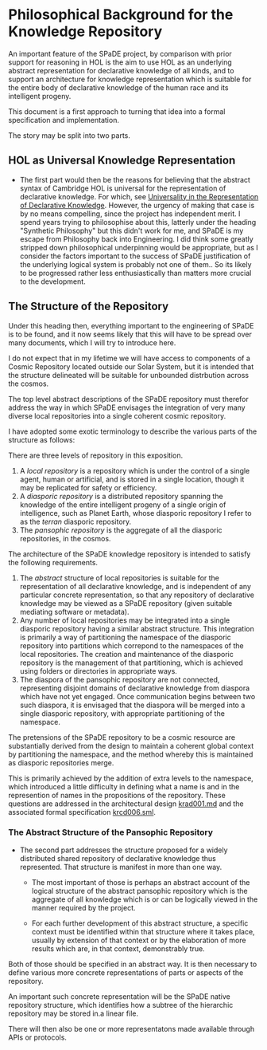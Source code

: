 # Philosophical Background for the Knowledge Repository

An important feature of the SPaDE project, by comparison with prior support for reasoning in HOL is the aim to use HOL as an underlying abstract representation for declarative knowledge of all kinds, and to support an architecture for knowledge representation which is suitable for the entire body of declarative knowledge of the human race and its intelligent progeny.

This document is a first approach to turning that idea into a formal specification and implementation.

The story may be split into two parts.

## HOL as Universal Knowledge Representation

* The first part would then be the reasons for believing that the abstract syntax of Cambridge HOL is universal for the representation of declarative knowledge.
For which, see [Universality in the Representation of Declarative Knowledge](krph002.md).
However, the urgency of making that case is by no means compelling, since the project has independent merit.
I spend years trying to philosophise about this, latterly under the heading "Synthetic Philosophy" but this didn't work for me, and   SPaDE is my escape from Philosophy back into Engineering.
I did think some greatly stripped down philosophical underpinning would be appropriate, but as I consider the factors important to the success of SPaDE justification of the underlying logical system is probably not one of them..
So its likely to be progressed rather less enthusiastically than matters more crucial to the development.

## The Structure of the Repository

Under this heading then, everything important to the engineering of SPaDE is to be found, and it now seems likely that this will have to be spread over many documents, which I will try to introduce here.

I do not expect that in my lifetime we will have access to components of a Cosmic Repository located outside our Solar System, but it is intended that the structure delineated will be suitable for unbounded distrbution across the cosmos.

The top level abstract descriptions of the SPaDE repository must therefor address the way in which SPaDE envisages the integration of very many diverse local repositories into a single coherent cosmic repository.

I have adopted some exotic terminology to describe the various parts of the structure as follows:

There are three levels of repository in this exposition.

1. A _local repository_ is a repository which is under the control of a single agent, human or artificial, and is stored in a single location, though it may be replicated for safety or efficiency.
2. A _diasporic repository_ is a distributed repository spanning the knowledge of the entire intelligent progeny of a single origin of intelligence, such as Planet Earth, whose diasporic repository I refer to as the _terran_ diasporic repository.
3. The _pansophic repository_ is the aggregate of all the diasporic repositories, in the cosmos.

The architecture of the SPaDE knowledge repository is intended to satisfy the following requirements.

1. The _abstract_ structure of local repositories is suitable for the representation of all declarative knowledge, and is independent of any particular concrete representation, so that any repository of declarative knowledge may be viewed as a SPaDE repository (given suitable mediating software or metadata).
2. Any number of local repositories may be integrated into a single diasporic repository having a similar abstract structure.
This integration is primarily a way of partitioning the namespace of the diasporic repository into partitions which correpond to the namespaces of the local repositories.
The creation and maintenance of the diasporic repository is the management of that partitioning, which is achieved using folders or directories in appropriate ways.
3. The diaspora of the pansophic repository are not connected, representing disjoint domains of declarative knowledge from diaspora which have not yet engaged.
Once communication begins between two such diaspora, it is envisaged that the diaspora will be merged into a single diasporic repository, with appropriate partitioning of the namespace.

The pretensions of the SPaDE repository to be a cosmic resource are substantially derived from the design to maintain a coherent global context by partitioning the namespace, and the method whereby this is maintained as diasporic repositories merge.

This is primarily achieved by the addition of extra levels to the namespace, which introduced a little difficulty in defining what a name is and in the represention of names in the propositions of the repository.
These questions are addressed in the architectural design [krad001.md](krad001.md) and the associated formal specification [krcd006.sml](krcd006.sml).

### The Abstract Structure of the Pansophic Repository

* The second part addresses the structure proposed for a widely distributed shared repository of declarative knowledge thus represented.
That structure is manifest in more than one way.

  * The most important of those is perhaps an abstract account of the logical structure of the abstract pansophic repository which is the aggregate of all knowledge which is or can be logically viewed in the manner required by the project.

  * For each further development of this abstract structure, a specific context must be identified within that structure where it takes place, usually by extension of that context or by the elaboration of more results which are, in that context, demonstrably true.

Both of those should be specified in an abstract way.
It is then necessary to define various more concrete representations of parts or aspects of the repository.

An important such concrete representation will be the SPaDE native repository structure, which identifies how a subtree of the hierarchic repository may be stored in.a linear file.

There will then also be one or more representatons made available through APIs or protocols.
